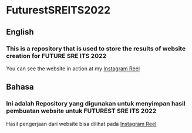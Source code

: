 # FuturestSREITS2022

## English
### This is a repository that is used to store the results of website creation for FUTURE SRE ITS 2022 ###
You can see the website in action at my [Instagram Reel](https://www.instagram.com/reel/Cgw5s_DotSx/)

## Bahasa
### Ini adalah Repository yang digunakan untuk menyimpan hasil pembuatan website untuk FUTUREST SRE ITS 2022 ###
Hasil pengerjaan dari website bisa dilihat pada [Instagram Reel](https://www.instagram.com/reel/Cgw5s_DotSx/)
